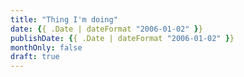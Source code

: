 ```yaml
---
title: "Thing I'm doing"
date: {{ .Date | dateFormat "2006-01-02" }}
publishDate: {{ .Date | dateFormat "2006-01-02" }}
monthOnly: false
draft: true
---
```


<!-- Nothing here will be shown to the user. -->
